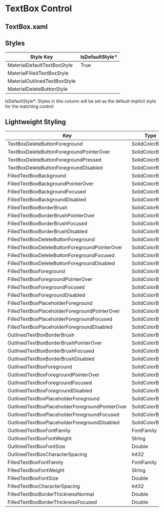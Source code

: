 ﻿# TextBox Control
## TextBox.xaml

## Styles
Style Key|IsDefaultStyle*
-|-
MaterialDefaultTextBoxStyle|True
MaterialFilledTextBoxStyle|
MaterialOutlinedTextBoxStyle|
MaterialDeleteButtonStyle |

IsDefaultStyle*: Styles in this column will be set as the default implicit style for the matching control

## Lightweight Styling

Key|Type|Value
-|-|-
TextBoxDeleteButtonForeground|SolidColorBrush|OnSurfaceVariantBrush
TextBoxDeleteButtonForegroundPointerOver|SolidColorBrush|OnSurfaceVariantBrush
TextBoxDeleteButtonForegroundPressed|SolidColorBrush|OnSurfaceVariantBrush
TextBoxDeleteButtonForegroundDisabled|SolidColorBrush|OnSurfaceVariantBrush
FilledTextBoxBackground|SolidColorBrush|SurfaceVariantBrush
FilledTextBoxBackgroundPointerOver|SolidColorBrush|OnSurfaceVariantHoverBrush
FilledTextBoxBackgroundFocused|SolidColorBrush|SurfaceVariantBrush
FilledTextBoxBackgroundDisabled|SolidColorBrush|OnSurfaceDisabledBrush
FilledTextBoxBorderBrush|SolidColorBrush|OnSurfaceVariantBrush
FilledTextBoxBorderBrushPointerOver|SolidColorBrush|OnSurfaceBrush
FilledTextBoxBorderBrushFocused|SolidColorBrush|PrimaryBrush
FilledTextBoxBorderBrushDisabled|SolidColorBrush|OnSurfaceDisabledBrush
FilledTextBoxDeleteButtonForeground|SolidColorBrush|OnSurfaceVariantBrush
FilledTextBoxDeleteButtonForegroundPointerOver|SolidColorBrush|OnSurfaceVariantBrush
FilledTextBoxDeleteButtonForegroundFocused|SolidColorBrush|OnSurfaceVariantBrush
FilledTextBoxDeleteButtonForegroundDisabled|SolidColorBrush|OnSurfaceLowBrush
FilledTextBoxForeground|SolidColorBrush|OnSurfaceBrush
FilledTextBoxForegroundPointerOver|SolidColorBrush|OnSurfaceBrush
FilledTextBoxForegroundFocused|SolidColorBrush|OnSurfaceBrush
FilledTextBoxForegroundDisabled|SolidColorBrush|OnSurfaceDisabledBrush
FilledTextBoxPlaceholderForeground|SolidColorBrush|OnSurfaceVariantBrush
FilledTextBoxPlaceholderForegroundPointerOver|SolidColorBrush|OnSurfaceBrush
FilledTextBoxPlaceholderForegroundFocused|SolidColorBrush|PrimaryBrush
FilledTextBoxPlaceholderForegroundDisabled|SolidColorBrush|OnSurfaceLowBrush
OutlinedTextBoxBorderBrush|SolidColorBrush|OnSurfaceLowBrush
OutlinedTextBoxBorderBrushPointerOver|SolidColorBrush|OnSurfaceBrush
OutlinedTextBoxBorderBrushFocused|SolidColorBrush|PrimaryBrush
OutlinedTextBoxBorderBrushDisabled|SolidColorBrush|OnSurfaceDisabledLowBrush
OutlinedTextBoxForeground|SolidColorBrush|OnSurfaceBrush
OutlinedTextBoxForegroundPointerOver|SolidColorBrush|OnSurfaceBrush
OutlinedTextBoxForegroundFocused|SolidColorBrush|OnSurfaceBrush
OutlinedTextBoxForegroundDisabled|SolidColorBrush|OnSurfaceDisabledLowBrush
OutlinedTextBoxPlaceholderForeground|SolidColorBrush|OnSurfaceLowBrush
OutlinedTextBoxPlaceholderForegroundPointerOver|SolidColorBrush|OnSurfaceBrush
OutlinedTextBoxPlaceholderForegroundFocused|SolidColorBrush|PrimaryBrush
OutlinedTextBoxPlaceholderForegroundDisabled|SolidColorBrush|OnSurfaceLowBrush
OutlinedTextBoxFontFamily|FontFamily|MaterialMediumFontFamily
OutlinedTextBoxFontWeight|String|BodyLargeFontWeight
OutlinedTextBoxFontSize|Double|BodyLargeFontSize
OutlinedTextBoxCharacterSpacing|Int32|BodyLargeCharacterSpacing
FilledTextBoxFontFamily|FontFamily|MaterialMediumFontFamily
FilledTextBoxFontWeight|String|BodyLargeFontWeight
FilledTextBoxFontSize|Double|BodyLargeFontSize
FilledTextBoxCharacterSpacing|Int32|BodyLargeCharacterSpacing
FilledTextBoxBorderThicknessNormal|Double|TextBoxOutlinedStrokeHeight
FilledTextBoxBorderThicknessFocused|Double|TextBoxFocusStrokeWidth
